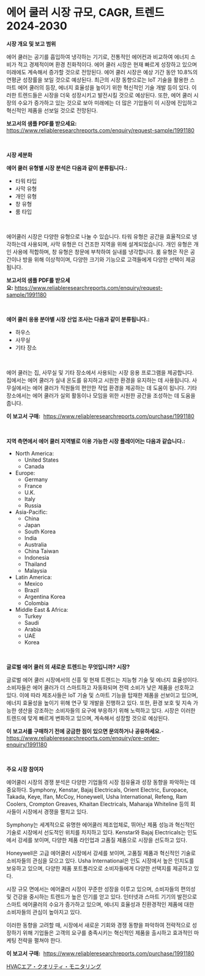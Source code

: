 <p><h1>에어 쿨러 시장 규모, CAGR, 트렌드 2024-2030</h1></p><p><strong>시장 개요 및 보고 범위</strong></p>
<p><p>에어 쿨러는 공기를 흡입하여 냉각하는 기기로, 전통적인 에어컨과 비교하여 에너지 소비가 적고 경제적이며 환경 친화적이다. 에어 쿨러 시장은 현재 빠르게 성장하고 있으며 미래에도 계속해서 증가할 것으로 전망된다. 에어 쿨러 시장은 예상 기간 동안 10.8%의 연평균 성장률을 보일 것으로 예상된다. 최근의 시장 동향으로는 IoT 기술을 활용한 스마트 에어 쿨러의 등장, 에너지 효율성을 높이기 위한 혁신적인 기술 개발 등이 있다. 이러한 트렌드들은 시장을 더욱 성장시키고 발전시킬 것으로 예상된다. 또한, 에어 쿨러 시장의 수요가 증가하고 있는 것으로 보아 미래에는 더 많은 기업들이 이 시장에 진입하고 혁신적인 제품을 선보일 것으로 전망된다.</p></p>
<p><strong>보고서의 샘플 PDF를 받으세요:</strong> <a href="https://www.reliableresearchreports.com/enquiry/request-sample/1991180">https://www.reliableresearchreports.com/enquiry/request-sample/1991180</a></p>
<p>&nbsp;</p>
<p><strong>시장 세분화</strong></p>
<p><strong>에어 쿨러 유형별 시장 분석은 다음과 같이 분류됩니다.:</strong></p>
<p><ul><li>타워 타입</li><li>사막 유형</li><li>개인 유형</li><li>창 유형</li><li>룸 타입</li></ul></p>
<p>&nbsp;</p>
<p><p>에어쿨러 시장은 다양한 유형으로 나눌 수 있습니다. 타워 유형은 공간을 효율적으로 냉각하는데 사용되며, 사막 유형은 더 건조한 지역을 위해 설계되었습니다. 개인 유형은 개인 사용에 적합하며, 창 유형은 창문에 부착하여 실내를 냉각합니다. 룸 유형은 작은 공간이나 방을 위해 이상적이며, 다양한 크기와 기능으로 고객들에게 다양한 선택이 제공됩니다.</p></p>
<p><strong>보고서의 샘플 PDF를 받으세요:</strong>&nbsp;<a href="https://www.reliableresearchreports.com/enquiry/request-sample/1991180">https://www.reliableresearchreports.com/enquiry/request-sample/1991180</a></p>
<p>&nbsp;</p>
<p><strong> 에어 쿨러 응용 분야별 시장 산업 조사는 다음과 같이 분류됩니다.:</strong></p>
<p><ul><li>하우스</li><li>사무실</li><li>기타 장소</li></ul></p>
<p>&nbsp;</p>
<p><p>에어 쿨러는 집, 사무실 및 기타 장소에서 사용되는 시장 응용 프로그램을 제공합니다. 집에서는 에어 쿨러가 실내 온도를 유지하고 시원한 환경을 유지하는 데 사용됩니다. 사무실에서는 에어 쿨러가 직원들의 편안한 작업 환경을 제공하는 데 도움이 됩니다. 기타 장소에서는 에어 쿨러가 실외 활동이나 모임을 위한 시원한 공간을 조성하는 데 도움을 줍니다.</p></p>
<p><strong>이 보고서 구매:</strong>&nbsp; <a href="https://www.reliableresearchreports.com/purchase/1991180">https://www.reliableresearchreports.com/purchase/1991180</a></p>
<p>&nbsp;</p>
<p><strong>지역 측면에서 에어 쿨러 지역별로 이용 가능한 시장 플레이어는 다음과 같습니다.:</strong></p>
<p><ul>
    <li>
        North America:
        <ul>
            <li>United States</li>
            <li>Canada</li>
        </ul>
    </li>
    <li>
        Europe:
        <ul>
            <li>Germany</li>
            <li>France</li>
            <li>U.K.</li>
            <li>Italy</li>
            <li>Russia</li>
        </ul>
    </li>
    <li>
        Asia-Pacific:
        <ul>
            <li>China</li>
            <li>Japan</li>
            <li>South Korea</li>
            <li>India</li>
            <li>Australia</li>
            <li>China Taiwan</li>
            <li>Indonesia</li>
            <li>Thailand</li>
            <li>Malaysia</li>
        </ul>
    </li>
    <li>
        Latin America:
        <ul>
            <li>Mexico</li>
            <li>Brazil</li>
            <li>Argentina Korea</li>
            <li>Colombia</li>
        </ul>
    </li>
    <li>
        Middle East & Africa:
        <ul>
            <li>Turkey</li>
            <li>Saudi</li>
            <li>Arabia</li>
            <li>UAE</li>
            <li>Korea</li>
        </ul>
    </li>
    </ul></p>
<p>&nbsp;</p>
<p><strong>글로벌 에어 쿨러 의 새로운 트렌드는 무엇입니까? 시장?</strong></p>
<p><p>글로벌 에어 쿨러 시장에서의 신흥 및 현재 트렌드는 지능형 기술 및 에너지 효율성이다. 소비자들은 에어 쿨러가 더 스마트하고 자동화되며 전력 소비가 낮은 제품을 선호하고 있다. 이에 따라 제조사들은 IoT 기술 및 스마트 기능을 탑재한 제품을 선보이고 있으며, 에너지 효율성을 높이기 위해 연구 및 개발을 진행하고 있다. 또한, 환경 보호 및 지속 가능한 생산을 강조하는 소비자들의 요구에 부응하기 위해 노력하고 있다. 시장은 이러한 트렌드에 맞게 빠르게 변화하고 있으며, 계속해서 성장할 것으로 예상된다.</p></p>
<p><strong>이 보고서를 구매하기 전에 궁금한 점이 있으면 문의하거나 공유하세요.</strong>- <a href="https://www.reliableresearchreports.com/enquiry/pre-order-enquiry/1991180">https://www.reliableresearchreports.com/enquiry/pre-order-enquiry/1991180</a></p>
<p>&nbsp;</p>
<p><strong>주요 시장 참여자</strong></p>
<p><p>에어쿨러 시장의 경쟁 분석은 다양한 기업들의 시장 점유율과 성장 동향을 파악하는 데 중요하다. Symphony, Kenstar, Bajaj Electricals, Orient Electric, Europace, Takada, Keye, Ifan, McCoy, Honeywell, Usha International, Refeng, Ram Coolers, Crompton Greaves, Khaitan Electricals, Maharaja Whiteline 등의 회사들이 시장에서 경쟁을 펼치고 있다.</p><p>Symphony는 세계적으로 유명한 에어쿨러 제조업체로, 뛰어난 제품 성능과 혁신적인 기술로 시장에서 선도적인 위치를 차지하고 있다. Kenstar와 Bajaj Electricals는 인도에서 강세를 보이며, 다양한 제품 라인업과 고품질 제품으로 시장을 선도하고 있다. </p><p>Honeywell은 고급 에어쿨러 시장에서 강세를 보이며, 고품질 제품과 혁신적인 기술로 소비자들의 관심을 모으고 있다. Usha International은 인도 시장에서 높은 인지도를 보유하고 있으며, 다양한 제품 포트폴리오로 소비자들에게 다양한 선택지를 제공하고 있다.</p><p>시장 규모 면에서는 에어쿨러 시장이 꾸준한 성장을 이루고 있으며, 소비자들의 편의성 및 건강을 중시하는 트렌드가 높은 인기를 얻고 있다. 인터넷과 스마트 기기의 발전으로 스마트 에어쿨러의 수요가 증가하고 있으며, 에너지 효율성과 친환경적인 제품에 대한 소비자들의 관심이 높아지고 있다.</p><p>이러한 동향을 고려할 때, 시장에서 새로운 기회와 경쟁 동향을 파악하여 전략적으로 성장하기 위해 기업들은 고객의 요구를 충족시키는 혁신적인 제품을 출시하고 효과적인 마케팅 전략을 펼쳐야 한다.</p></p>
<p><strong>이 보고서 구매:</strong>&nbsp;&nbsp;<a href="https://www.reliableresearchreports.com/purchase/1991180">https://www.reliableresearchreports.com/purchase/1991180</a></p>
<p><p><a href="https://github.com/ppmazlotr77499/Market-Research-Report-List-1/blob/main/30363039344.md">HVACエア・クオリティ・モニタリング</a></p></p>
